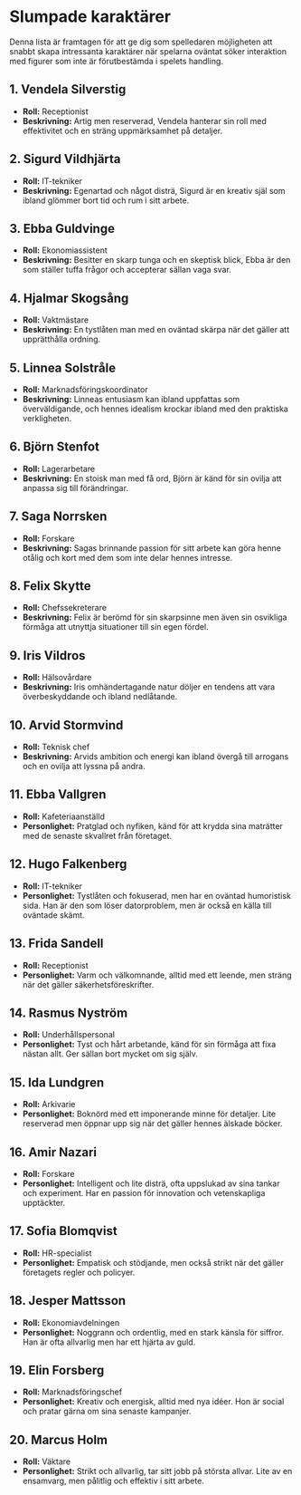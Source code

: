 # Slumpade karaktärer

Denna lista är framtagen för att ge dig som spelledaren möjligheten att snabbt skapa intressanta karaktärer när spelarna oväntat söker interaktion med figurer som inte är förutbestämda i spelets handling.

## 1. Vendela Silverstig

- **Roll:** Receptionist
- **Beskrivning:** Artig men reserverad, Vendela hanterar sin roll med effektivitet och en sträng uppmärksamhet på detaljer.

## 2. Sigurd Vildhjärta

- **Roll:** IT-tekniker
- **Beskrivning:** Egenartad och något disträ, Sigurd är en kreativ själ som ibland glömmer bort tid och rum i sitt arbete.

## 3. Ebba Guldvinge

- **Roll:** Ekonomiassistent
- **Beskrivning:** Besitter en skarp tunga och en skeptisk blick, Ebba är den som ställer tuffa frågor och accepterar sällan vaga svar.

## 4. Hjalmar Skogsång

- **Roll:** Vaktmästare
- **Beskrivning:** En tystlåten man med en oväntad skärpa när det gäller att upprätthålla ordning.

## 5. Linnea Solstråle

- **Roll:** Marknadsföringskoordinator
- **Beskrivning:** Linneas entusiasm kan ibland uppfattas som överväldigande, och hennes idealism krockar ibland med den praktiska verkligheten.

## 6. Björn Stenfot

- **Roll:** Lagerarbetare
- **Beskrivning:** En stoisk man med få ord, Björn är känd för sin ovilja att anpassa sig till förändringar.

## 7. Saga Norrsken

- **Roll:** Forskare
- **Beskrivning:** Sagas brinnande passion för sitt arbete kan göra henne otålig och kort med dem som inte delar hennes intresse.

## 8. Felix Skytte

- **Roll:** Chefssekreterare
- **Beskrivning:** Felix är berömd för sin skarpsinne men även sin osvikliga förmåga att utnyttja situationer till sin egen fördel.

## 9. Iris Vildros

- **Roll:** Hälsovårdare
- **Beskrivning:** Iris omhändertagande natur döljer en tendens att vara överbeskyddande och ibland nedlåtande.

## 10. Arvid Stormvind

- **Roll:** Teknisk chef
- **Beskrivning:** Arvids ambition och energi kan ibland övergå till arrogans och en ovilja att lyssna på andra.

## 11. Ebba Vallgren

- **Roll:** Kafeteriaanställd
- **Personlighet:** Pratglad och nyfiken, känd för att krydda sina maträtter med de senaste skvallret från företaget.

## 12. Hugo Falkenberg

- **Roll:** IT-tekniker
- **Personlighet:** Tystlåten och fokuserad, men har en oväntad humoristisk sida. Han är den som löser datorproblem, men är också en källa till oväntade skämt.

## 13. Frida Sandell

- **Roll:** Receptionist
- **Personlighet:** Varm och välkomnande, alltid med ett leende, men sträng när det gäller säkerhetsföreskrifter.

## 14. Rasmus Nyström

- **Roll:** Underhållspersonal
- **Personlighet:** Tyst och hårt arbetande, känd för sin förmåga att fixa nästan allt. Ger sällan bort mycket om sig själv.

## 15. Ida Lundgren

- **Roll:** Arkivarie
- **Personlighet:** Boknörd med ett imponerande minne för detaljer. Lite reserverad men öppnar upp sig när det gäller hennes älskade böcker.

## 16. Amir Nazari

- **Roll:** Forskare
- **Personlighet:** Intelligent och lite disträ, ofta uppslukad av sina tankar och experiment. Har en passion för innovation och vetenskapliga upptäckter.

## 17. Sofia Blomqvist

- **Roll:** HR-specialist
- **Personlighet:** Empatisk och stödjande, men också strikt när det gäller företagets regler och policyer.

## 18. Jesper Mattsson

- **Roll:** Ekonomiavdelningen
- **Personlighet:** Noggrann och ordentlig, med en stark känsla för siffror. Han är ofta allvarlig men har ett hjärta av guld.

## 19. Elin Forsberg

- **Roll:** Marknadsföringschef
- **Personlighet:** Kreativ och energisk, alltid med nya idéer. Hon är social och pratar gärna om sina senaste kampanjer.

## 20. Marcus Holm

- **Roll:** Väktare
- **Personlighet:** Strikt och allvarlig, tar sitt jobb på största allvar. Lite av en ensamvarg, men pålitlig och effektiv i sitt arbete.
